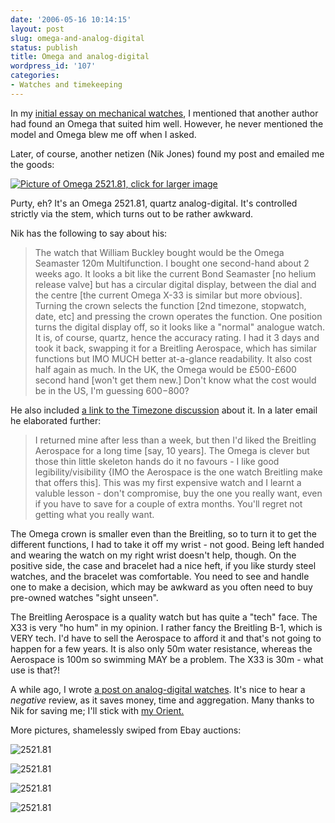 ```yaml
---
date: '2006-05-16 10:14:15'
layout: post
slug: omega-and-analog-digital
status: publish
title: Omega and analog-digital
wordpress_id: '107'
categories:
- Watches and timekeeping
---
```


In my [initial essay on mechanical watches](http://www.phfactor.net/wp/2005/10/28/retrocomputing-and-mechanical-watches/), I mentioned that another author had found an Omega that suited him well. However, he never mentioned the model and Omega blew me off when I asked.

Later, of course, another netizen (Nik Jones) found my post and emailed me the goods:

[](http://www.phfactor.net/wp/wp-admin/%3Cimg%20mce_tsrc=)


[![Picture of Omega 2521.81, click for larger image](http://www.phfactor.net/pics/watches/2521.81/Multi-01m-scaled.jpg)](http://www.phfactor.net/wp/wp-admin/%3Cimg%20mce_tsrc=)


Purty, eh? It's an Omega 2521.81, quartz analog-digital. It's controlled strictly via the stem, which turns out to be rather awkward.

Nik has the following to say about his:


> The watch that William Buckley bought would be the Omega Seamaster 120m Multifunction. I bought one second-hand about 2 weeks ago. It looks a bit like the current Bond Seamaster [no helium release valve] but has a circular digital display, between the dial and the centre [the current Omega X-33 is similar but more obvious]. Turning the crown selects the function [2nd timezone, stopwatch, date, etc] and pressing the crown operates the function. One position turns the digital display off, so it looks like a "normal" analogue watch. It is, of course, quartz, hence the accuracy rating. I had it 3 days and took it back, swapping it for a Breitling Aerospace, which has similar functions but IMO MUCH better at-a-glance readability. It also cost half again as much. In the UK, the Omega would be £500-£600 second hand [won't get them new.] Don't know what the cost would be in the US, I'm guessing $600-$800?


He also included [a link to the Timezone discussion](http://forums.timezone.com/index.php?t=tree&th=582350&mid=1707008&rid=34107&rev=&reveal=) about it. In a later email he elaborated further:


> I returned mine after less than a week, but then I'd liked the Breitling Aerospace for a long time [say, 10 years]. The Omega is clever but those thin little skeleton hands do it no favours - I like good legibility/visibility {IMO the Aerospace is the one watch Breitling make that offers this]. This was my first expensive watch and I learnt a valuble lesson - don't compromise, buy the one you really want, even if you have to save for a couple of extra months. You'll regret not getting what you really want.

The Omega crown is smaller even than the Breitling, so to turn it to get the different functions, I had to take it off my wrist - not good. Being left handed and wearing the watch on my right wrist doesn't help, though. On the positive side, the case and bracelet had a nice heft, if you like sturdy steel watches, and the bracelet was comfortable. You need to see and handle one to make a decision, which may be awkward as you often need to buy pre-owned watches "sight unseen".

The Breitling Aerospace is a quality watch but has quite a "tech" face. The X33 is very "ho hum" in my opinion. I rather fancy the Breitling B-1, which is VERY tech. I'd have to sell the Aerospace to afford it and that's not going to happen for a few years. It is also only 50m water resistance, whereas the Aerospace is 100m so swimming MAY be a problem. The X33 is 30m - what use is that?!


A while ago, I wrote [a post on analog-digital watches](http://www.phfactor.net/wp/2005/12/03/breitling-and-analog-digital/). It's nice to hear a _negative_ review, as it saves money, time and aggregation. Many thanks to Nik for saving me; I'll stick with [my Orient.](http://www.phfactor.net/wp/2006/05/16/orient-analog-digital-review/)

More pictures, shamelessly swiped from Ebay auctions:


![2521.81](http://www.phfactor.net/pics/watches/2521.81/0d_1_b.JPG)




![2521.81](http://www.phfactor.net/pics/watches/2521.81/3e_1.JPG)




![2521.81](http://www.phfactor.net/pics/watches/2521.81/80_1.JPG)




![2521.81](http://www.phfactor.net/pics/watches/2521.81/b0_1.JPG)
